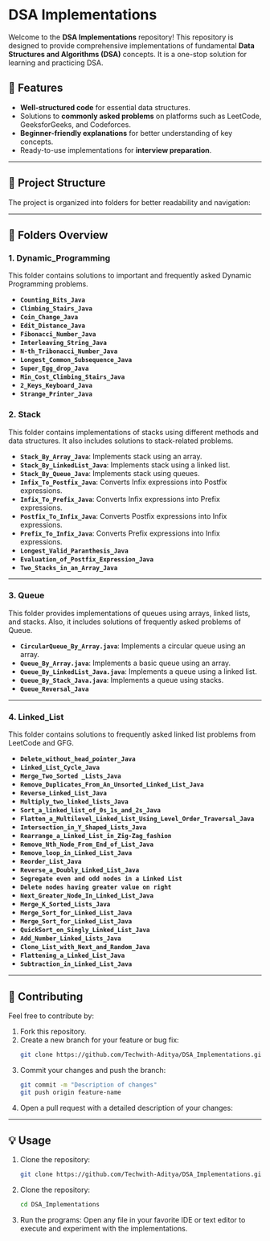 # DSA Implementations

Welcome to the **DSA Implementations** repository! This repository is designed to provide comprehensive implementations of fundamental **Data Structures and Algorithms (DSA)** concepts. It is a one-stop solution for learning and practicing DSA.

## 🚀 Features

- **Well-structured code** for essential data structures.
- Solutions to **commonly asked problems** on platforms such as LeetCode, GeeksforGeeks, and Codeforces.
- **Beginner-friendly explanations** for better understanding of key concepts.
- Ready-to-use implementations for **interview preparation**.

---

## 📂 Project Structure

The project is organized into folders for better readability and navigation:


---

## 📘 Folders Overview

### **1. Dynamic_Programming**
This folder contains solutions to important and frequently asked Dynamic Programming problems.

- **`Counting_Bits_Java`**
- **`Climbing_Stairs_Java`**
- **`Coin_Change_Java`**
- **`Edit_Distance_Java`**
- **`Fibonacci_Number_Java`**
- **`Interleaving_String_Java`**
- **`N-th_Tribonacci_Number_Java`**
- **`Longest_Common_Subsequence_Java`**
- **`Super_Egg_drop_Java`**
- **`Min_Cost_Climbing_Stairs_Java`**
- **`2_Keys_Keyboard_Java`**
- **`Strange_Printer_Java`**

### **2. Stack**
This folder contains implementations of stacks using different methods and data structures. It also includes solutions to stack-related problems.

- **`Stack_By_Array_Java`**: Implements stack using an array.
- **`Stack_By_LinkedList_Java`**: Implements stack using a linked list.
- **`Stack_By_Queue_Java`**: Implements stack using queues.
- **`Infix_To_Postfix_Java`**: Converts Infix expressions into Postfix expressions.
- **`Infix_To_Prefix_Java`**: Converts Infix expressions into Prefix expressions.
- **`Postfix_To_Infix_Java`**: Converts Postfix expressions into Infix expressions.
- **`Prefix_To_Infix_Java`**: Converts Prefix expressions into Infix expressions.
- **`Longest_Valid_Paranthesis_Java`**
- **`Evaluation_of_Postfix_Expression_Java`**
- **`Two_Stacks_in_an_Array_Java`**

---

### **3. Queue**
This folder provides implementations of queues using arrays, linked lists, and stacks. Also, it includes solutions of frequently asked problems of Queue.

- **`CircularQueue_By_Array.java`**: Implements a circular queue using an array.
- **`Queue_By_Array.java`**: Implements a basic queue using an array.
- **`Queue_By_LinkedList_Java.java`**: Implements a queue using a linked list.
- **`Queue_By_Stack_Java.java`**: Implements a queue using stacks.
- **`Queue_Reversal_Java`**

---

### **4. Linked_List**
This folder contains solutions to frequently asked linked list problems from LeetCode and GFG.

- **`Delete_without_head_pointer_Java`**
- **`Linked_List_Cycle_Java`**
- **`Merge_Two_Sorted _Lists_Java`**
- **`Remove_Duplicates_From_An_Unsorted_Linked_List_Java`**
- **`Reverse_Linked_List_Java`**
- **`Multiply_two_linked_lists_Java`**
- **`Sort_a_linked_list_of_0s_1s_and_2s_Java`**
- **`Flatten_a_Multilevel_Linked_List_Using_Level_Order_Traversal_Java`**
- **`Intersection_in_Y_Shaped_Lists_Java`**
- **`Rearrange_a_Linked_List_in_Zig-Zag_fashion`**
- **`Remove_Nth_Node_From_End_of_List_Java`**
- **`Remove_loop_in_Linked_List_Java`**
- **`Reorder_List_Java`**
- **`Reverse_a_Doubly_Linked_List_Java`**
- **`Segregate even and odd nodes in a Linked List`**
- **`Delete nodes having greater value on right`**
- **`Next_Greater_Node_In_Linked_List_Java`**
- **`Merge_K_Sorted_Lists_Java`**
- **`Merge_Sort_for_Linked_List_Java`**
- **`Merge_Sort_for_Linked_List_Java`**
- **`QuickSort_on_Singly_Linked_List_Java`**
- **`Add_Number_Linked_Lists_Java`**
- **`Clone_List_with_Next_and_Random_Java`**
- **`Flattening_a_Linked_List_Java`**
- **`Subtraction_in_Linked_List_Java`**
---

## 🤝 Contributing

Feel free to contribute by:

1. Fork this repository.
2. Create a new branch for your feature or bug fix:
   ```bash
   git clone https://github.com/Techwith-Aditya/DSA_Implementations.git
3. Commit your changes and push the branch:
   ```bash
   git commit -m "Description of changes"
   git push origin feature-name
4. Open a pull request with a detailed description of your changes:

---

## 💡 Usage

1. Clone the repository:
   ```bash
   git clone https://github.com/Techwith-Aditya/DSA_Implementations.git

2. Clone the repository:
   ```bash
   cd DSA_Implementations
   
3. Run the programs: Open any file in your favorite IDE or text editor to execute and experiment with the implementations.

